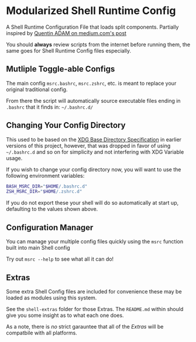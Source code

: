 # Modularized Shell Runtime Config
A Shell Runtime Configuration File that loads split components. Partially inspired by [Quentin ADAM on medium.com's post](https://medium.com/@waxzce/use-bashrc-d-directory-instead-of-bloated-bashrc-50204d5389ff)

You should **always** review scripts from the internet before running them, the same goes for Shell Runtime Config files especially.

## Mutliple Toggle-able Configs
The main config `msrc.bashrc`, `msrc.zshrc`, etc. is meant to replace your original traditional config.

From there the script will automatically source executable files ending in `.bashrc` that it finds in: `~/.bashrc.d/`

## Changing Your Config Directory
This used to be based on the [XDG Base Directory Specification](https://specifications.freedesktop.org/basedir-spec/basedir-spec-latest.html) in earlier versions of this project, however, that was dropped in favor of using `~/.bashrc.d` and so on for simplicity and not interfering with XDG Variable usage.

If you wish to change your config directory now, you will want to use the following environment variables:
```bash
BASH_MSRC_DIR="$HOME/.bashrc.d"
ZSH_MSRC_DIR="$HOME/.zshrc.d"
```

If you do not export these your shell will do so automatically at start up, defaulting to the values shown above.

## Configuration Manager
You can manage your multiple config files quickly using the `msrc` function built into main Shell config

Try out `msrc --help` to see what all it can do!

## Extras
Some extra Shell Config files are included for convenience these may be loaded as modules using this system.

See the `shell-extras` folder for those Extras. The `README.md` within should give you some insight as to what each one does.

As a note, there is *no* strict garauntee that all of the *Extras* will be compatbile with all platforms.
